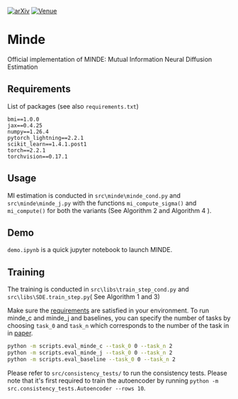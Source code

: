 

[![arXiv](https://img.shields.io/badge/arXiv-2310.09031-b31b1b.svg)](https://arxiv.org/abs/2310.09031)
[![Venue](https://img.shields.io/badge/venue-ICLR_2024-darkblue)](https://iclr.cc/virtual/2024/poster/19605)

# Minde
Official implementation of MINDE: Mutual Information Neural Diffusion Estimation


## Requirements
List of packages (see also `requirements.txt`)

```
bmi==1.0.0
jax==0.4.25
numpy==1.26.4
pytorch_lightning==2.2.1
scikit_learn==1.4.1.post1
torch==2.2.1
torchvision==0.17.1
```


## Usage

MI estimation is conducted in `src\minde\minde_cond.py` and `src\minde\minde_j.py` with the functions `mi_compute_sigma()` and `mi_compute()` for both the variants (See Algorithm 2 and Algorithm 4 ).

## Demo 


`demo.ipynb` is a quick jupyter notebook to launch MINDE.

## Training


The training is conducted in `src\libs\train_step_cond.py` and `src\libs\SDE.train_step.py`( See Algorithm 1 and 3) 


Make sure the [requirements](#requirements) are satisfied in your environment. To run minde_c and minde_j and baselines, you can specify the number of tasks by choosing `task_0` and `task_n` which corresponds to the number of the task in in  [paper](https://arxiv.org/abs/2306.11078). 

```bash
python -m scripts.eval_minde_c --task_0 0 --task_n 2
python -m scripts.eval_minde_j --task_0 0 --task_n 2
python -m scripts.eval_baseline --task_0 0 --task_n 2

```

Please refer to `src/consistency_tests/` to run the consistency tests. Please note that it's first required to train the autoencoder by running `python -m src.consistency_tests.Autoencoder --rows 10`.

